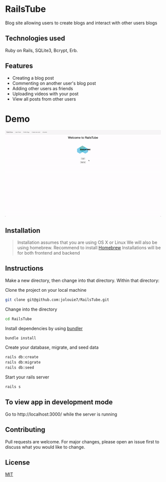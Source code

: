 # RailsTube

Blog site allowing users to create blogs and interact with other users blogs

## Technologies used
Ruby on Rails, SQLite3, Bcrypt, Erb.

## Features
- Creating a blog post
- Commenting on another user's blog post
- Adding other users as friends
- Uploading videos with your post
- View all posts from other users

# Demo
![RailsTube Demo](public/railstube.gif)

## Installation
> Installation assumes that you are using OS X or Linux
> We will also be using homebrew. Recommend to install [Homebrew](https://brew.sh/)
> Installations will be for both frontend and backend

## Instructions
Make a new directory, then change into that directory. Within that directory:

Clone the project on your local machine
```bash
git clone git@github.com:jolouie7/RailsTube.git
```
Change into the directory
```bash
cd RailsTube
```
Install dependencies by using [bundler](https://bundler.io/guides/rails.html)
```bash
bundle install
```

Create your database, migrate, and seed data
```bash
rails db:create
rails db:migrate
rails db:seed
```
Start your rails server
```bash
rails s
```

## To view app in development mode
Go to http://localhost:3000/ while the server is running

## Contributing
Pull requests are welcome. For major changes, please open an issue first to discuss what you would like to change.

## License
[MIT](https://choosealicense.com/licenses/mit/)
